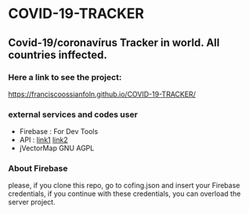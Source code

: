 # COVID-19-TRACKER
## Covid-19/coronavírus Tracker in world. All countries inffected.

### Here a link to see the project:
https://franciscoossianfoln.github.io/COVID-19-TRACKER/

### external services and codes user
- Firebase : For Dev Tools
- API : [link1](https://coronavirus-19-api.herokuapp.com/all) [link2](https://coronavirus-19-api.herokuapp.com/countries)   
- jVectorMap GNU AGPL

### About Firebase
please, if you clone this repo, go to cofing.json and insert your Firebase credentials, if you continue with these credentials, you can overload the server project.